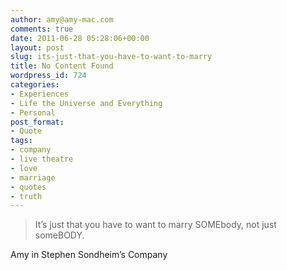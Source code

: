 ```yaml
---
author: amy@amy-mac.com
comments: true
date: 2011-06-28 05:28:06+00:00
layout: post
slug: its-just-that-you-have-to-want-to-marry
title: No Content Found
wordpress_id: 724
categories:
- Experiences
- Life the Universe and Everything
- Personal
post_format:
- Quote
tags:
- company
- live theatre
- love
- marriage
- quotes
- truth
---
```


> It’s just that you have to want to marry SOMEbody, not just someBODY.




Amy in Stephen Sondheim’s Company
